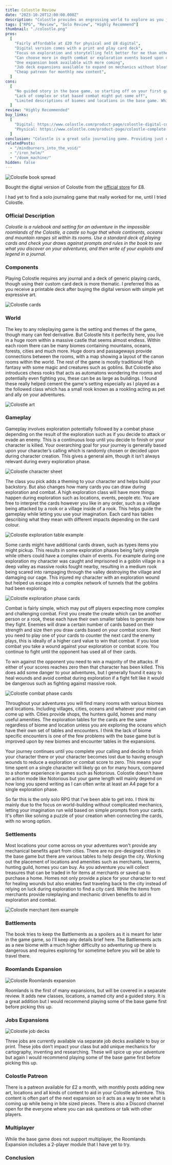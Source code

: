 ```yaml
---
title: Colostle Review
date: "2023-10-20T12:00:00.000Z"
description: "Colostle provides an engrossing world to explore as you journal your adventures."
tags: ["RPG", "Review", "Solo Review", "Highly Recommend"]
thumbnail: "./colostle.png"
pros:
  [
    "Fairly affordable at £20 for physical and £8 digital",
    "Digital version comes with a print and play card deck",
    "Focus on exploration and storytelling felt better for me than other solo roleplaying games",
    "Can choose more in depth combat or exploration events based upon class choice",
    "One expansion book available with more coming",
    "Job deck expansions available to expand on mechanics without bloating game systems",
    "Cheap patreon for monthly new content",
  ]
cons:
  [
    "No guided story in the base game, so starting off on your first game might be more difficult as you have yet to be immersed in the world",
    "Lack of complex or stat based combat might put some off",
    "Limited descriptions of biomes and locations in the base game. While the Roomlands expansion improves this by adding more to help world-building",
  ]
review: "Highly Recommended"
buy_links:
  [
    "Digital: https://www.colostle.com/product-page/colostle-digital-content-pack",
    "Physical: https://www.colostle.com/product-page/colostle-complete-edition-hardback",
  ]
conclusion: "Colostle is a great solo journaling game. Providing just enough theming and atmosphere for you to make up the context to connect everything together. The large rooms in an endless castle works well for providing a unique setting while the rest being somewhat traditional high fantasy making it a somewhat familiar roleplaying world. Resulting in both exploration and combat being satisfying and fun over your entire adventure."
relatedPosts:
  - "/mindburners_into_the_void/"
  - "/iron_helm/"
  - "/doom_machine/"
hidden: false
---
```


![Colostle book spread](./colostle_spread.jpeg)

Bought the digital version of Colostle from the [official store](https://www.colostle.com/product-page/colostle-digital-content-pack) for £8.

I had yet to find a solo journaling game that really worked for me, until I tried Colostle.

### Official Description

_Colostle is a rulebook and setting for an adventure in the impossible roomlands of the Colostle, a castle so huge that whole continents, oceans and mountain ranges sit within its rooms. Use a standard deck of playing cards and check your draws against prompts and rules in the book to see what you discover on your adventures, and then write of your exploits and legend in a journal._

### Components

Playing Colostle requires any journal and a deck of generic playing cards, though using their custom card deck is more thematic. I preferred this as you receive a printable deck after buying the digital version with simple yet expressive art.

![Colostle cards](./colostle_cards.jpg)

### World

The key to any roleplaying game is the setting and themes of the game, though many can feel derivative. But Colostle hits it perfectly here, you live in a huge room within a massive castle that seems almost endless. Within each room there can be many biomes containing mountains, oceans, forests, cities and much more. Huge doors and passageways provide connections between the rooms, with a map showing a layout of the canon rooms within the world. The rest of the game is mostly traditional High fantasy with some magic and creatures such as goblins. But Colostle also introduces chess rooks that acts as automatons wondering the rooms and potentially even fighting you, these can be as large as buildings. I found these really helped cement the game's setting especially as I played as a the followed class which has a small rook known as a rookling acting as pet and ally on your adventures.

![Colostle art](./colostle_art.jpg)

### Gameplay

Gameplay involves exploration potentially followed by a combat phase depending on the result of the exploration such as if you decide to attack or evade an enemy. This is a continuous loop until you decide to finish or your character is killed. Your overarching goal for your journey is generally based upon your character’s calling which is randomly chosen or decided upon during character creation. This gives a general aim, though it isn’t always relevant during every exploration phase.

![Colostle character sheet](./colostle_character_sheet.png)

The class you pick adds a theming to your character and helps build your backstory. But also changes how many cards you can draw during exploration and combat. A high exploration class will have more things happen during exploration such as locations, events, people etc. You are free to interpret the cards however you like in any order, such as a village being attacked by a rook or a village inside of a rook. This helps guide the gameplay while letting you use your imagination. Each card has tables describing what they mean with different impacts depending on the card colour.

![Colostle exploration table example](./colostle_table.png)

Some cards might have additional cards drawn, such as types items you might pickup. This results in some exploration phases being fairly simple while others could have a complex chain of events. For example during one exploration my character was caught and imprisoned in a goblin village in a deep valley as massive rooks fought nearby, resulting in a medium rook being scared into rampaging through the valley destroying the village and damaging our cage. This injured my character with an exploration wound but helped us escape into a complex network of tunnels that the goblins had been exploring.

![Colostle exploration phase cards](./colostle_explore.jpg)

Combat is fairly simple, which may put off players expecting more complex and challenging combat. First you create the create which can be another person or a rook, these each have their own smaller tables to generate how they fight. Enemies will draw a certain number of cards based on their strength and size then you draw cards based on your combat score. Next you need to play one of your cards to counter the next card the enemy plays, this is ideally of a higher card value to win that combat. If you lose combat you take a wound against your exploration or combat score. You continue to fight until the opponent has used all of their cards.

To win against the opponent you need to win a majority of the attacks. If either of your scores reaches zero then that character has been killed. This does add some danger to your adventures, but I generally found it easy to heal wounds and avoid combat during exploration if a fight felt like it would be dangerous such as fighting against massive rook.

![Colostle combat phase cards](./colostle_combat.jpg)

Throughout your adventures you will find many rooms with various biomes and locations. Including villages, cities, oceans and whatever your mind can come up with. Cities provide shops, the hunters guild, homes and many useful amenities. The exploration tables for the cards are the same regardless of biome and location unless you are exploring the oceans which have their own set of tables and encounters. I think the lack of biome specific encounters is one of the few problems with the base game but is improved upon by new biomes and encounter tables in the expansions.

Your journey continues until you complete your calling and decide to finish your character there or your character becomes lost due to having enough wounds to reduce a exploration or combat score to zero. This means your time spent on a single character will likely go on for many hours, compared to a shorter experience in games such as Notorious. Colostle doesn't have an action mode like Notorious but your game length will mainly depend on how long you spend writing as I can often write at least an A4 page for a single exploration phase.

So far this is the only solo RPG that I’ve been able to get into. I think its mainly due to the focus on world-building without complicated mechanics, letting your imagination run wild based on simple prompts from your cards. It's often like solving a puzzle of your creation when connecting the cards, with no wrong option.

### Settlements

Most locations your come across on your adventures won't provide any mechanical benefits apart from cities. There are no pre-designed cities in the base game but there are various tables to help design the city. Working out the placement of locations and amenities such as merchants, taverns, hunting guild, homes you can buy. As you adventure you will collect treasures that can be traded in for items at merchants or saved up to purchase a home. Homes not only provide a place for your character to rest for healing wounds but also enables fast traveling back to the city instead of relying on luck during exploration to find a city card. While the items from merchants provide roleplaying and mechanic driven benefits to aid in exploration and combat.

![Colostle merchant item example](./colostle_items.png)

### Battlements

The book tries to keep the Battlements as a spoilers as it is meant for later in the game game, so I'll keep any details brief here. The Battlements acts as a new biome with a much higher difficulty so adventuring up there is dangerous and requires exploring for sometime before you will be able to travel there.

### Roomlands Expansion

![Colostle Roomlands expansion](./colostle_roomlands.jpg)

Roomlands is the first of many expansions, but will be covered in a separate review. It adds new classes, locations, a named city and a guided story. It is a great addition but I would recommend playing some of the base game first before picking this up.

### Jobs Expansions

![Colostle job decks](./colostle_jobs.jpg)

Three jobs are currently available via separate job decks available to buy or print. These jobs don’t impact your class but add unique mechanics for cartography, inventing and researching. These will spice up your adventure but again I would recommend playing some of the base game first before picking this up.

### Colostle Patreon

There is a patreon available for £2 a month, with monthly posts adding new art, locations and all kinds of content to aid in your Colostle adventure. This content is often part of the next expansion so it acts as a way to see what is coming up while being in bite sized pieces. There is also a Discord channel open for the everyone where you can ask questions or talk with other players.

### Multiplayer

While the base game does not support multiplayer, the Roomlands Expansion includes a 2-player module that I have yet to try.

### Conclusion
